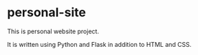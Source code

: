 # personal-site

This is personal website project.

It is written using Python and Flask in addition to HTML and CSS.